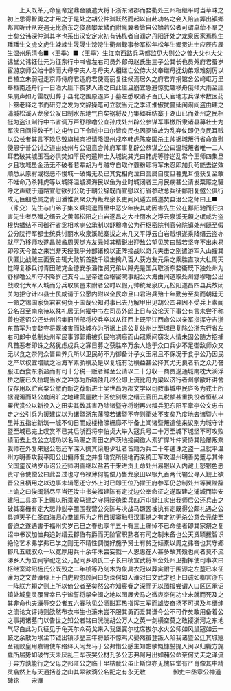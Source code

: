 <!-- { "loadSidebar": true } -->
　　上天既革元命皇帝定鼎金陵遣大将下浙东诸郡而婺衢处三州相继平时当草昧之初上思得智勇之才用之于是处之胡公仲渊跃然而起以自赴功名之会入陪庙筭出镇郷邦言听计从宠遇无比浙东之俊彦攀龙鳞而附鳯翼者皆自公始若公者可谓卓荦不羣之士矣公讳深仲渊其字也系出汉安定宋初有讳栋者自润之丹阳迁处之龙泉因家焉栋生璠璠生文虎文虎生竦竦生晟晟生滂滂生衢州録事参军松年松年生郷贡进士应辰应辰生温州乐清令■〈王季〉■〈王季〉生江南西路兵马都监见大则公之曽大父也大父讳堂父讳钰仕元为征东行中书省左右司员外郎母赵氏生三子公其长也员外府君蚤岁宦游京师公始十龄而大母李夫人与母夫人相继亡公侍大父奉继母抚幼弟艰难刻厉以自植立未弱冠走京师侍府君适府君使高丽复往候焉居久之府君弃捐馆舍公﨑岖万里奉柩南还舟行一日泊大厓下夜梦人语之曰此厓且崩宜急避惊觉趣移舟俄倾大雨至厓果崩声如万雷既归葬于县北之围原遂庐于墓左悉取诸子百氏天官地志兵谋术数医药卜筮老释之书而研穷之发为文辞操笔可立就当元之季江淮俶扰蔓延闽淛间盗由建之浦城松溪入龙泉公叹曰制水东地气白矣祸将及乃集郷兵结寨于湖山已而处州之民相挺为盗江淛行中书省调万戸舒穆噜公宜孙戍处州辟公参谋军事檄所隶诸县募壮士为军浃日间得数千引之屯竹口下令贼中曰尔皆良民也因驱廹故为乱弃仗即仍良民耳贼以公长者其言不欺尽毁旗械肉袒请降温州戌卒韩虎陈安国杀主帅据城叛行省命宣慰使恩宁普公讨之道由处州与公语意合帅府军事复辟公叅谋之公曰温城叛者唯一二人耳若破其城玉石必俱焚如平民何遣辨士入城说其党曰韩虎等悖逆乱常今王师四集旦夕且攻城虽金汤无不破者若辈胡为与贼守自取作虀粉耶将军未忍即加兵茍能去逆效顺悉从原宥或稔恶不悛城一破悔无及已其党相向泣曰吾属自度旦暮鬼耳傥获复至敢不唯命乃杀韩虎等以城降温城濒海民以鱼为业时城闭者三月民病甚公请发粟赈之驩呼之声载于道路宣慰欲列公功于朝公辞既而宣慰以行省参政总兵征鄱阳复邀公俱行戍无巨细悉属之青田潘惟贤聚众为叛龙泉长吏闻风遁去贼遂焚县治公之师曰王■〈豸殳〉先生与门弟子集义兵捣退而里中恶少年疾其功因害先生公在鄱阳驰而归执害先生者尽殱之缙云之黄邨松阳之白岩遂昌之大社丽水之浮云泉溪无頼之氓咸为盗根势蟠结不可御行省丞相喀喇公承制以舒穆噜公为行枢密院判官分院镇处州既至假公分院行军都士统兵讨丽水攻泉溪贼寨拔之未几又平浮云白岩贼惧遂乘降缙云盗亦就平乃移师攻遂昌贼酋周天觉方友元倾其精鋭出迎敌公望见笑曰贼若坚守不出未易即殄灭今兹之来岂非天授我乎分部诸校以正阵接战以竒兵夹击之别遣游军入山搜其伏匿比战贼三面受击辄大败斩首数千级生擒八百人获方友元枭之乘胜直攻大社周天觉降复移兵讨青田贼党金徳安杀潘惟贤兄弟以降先是国兵取浙东婺衢既下独处州为舒穆噜公所守不降岁己亥今上皇帝遣佥枢密院事胡公大海由间道取处州舒穆噜公出战败北大军入城而分兵取属邑未附者公时以假元帅统龙泉庆元松阳遂昌四县兵故闭关为拒守计四县士民咸请于公愿内附以全民命旦曰君治兵殆十年勤劳至矣而朝廷无一命之锡国家负君君何负于国哉公知时事已去乃解甲出见胡公四县因不受兵上素闻公名召至南京待以殊礼居无何擢中书左司员外郎上日与公论天下事公有言未尝不称善也遂诏公还处州招集旧所部将校兵卒以从征西上既平江西命公以亲军指挥守吉浙东苖军为变婺守将既被害而处城亦为所据上遣公复处州比至城已复除公浙东行省左右司郎中总制处州军民事郛郭甫被兵民物凋瘵而山冦乘间窃发人情未固公随方招捕凡首恶者即诛之然犹虑戍兵之寡日募之获胜卒万余人谂于众口兵少不足御敌师众又无以食之奈何众皆曰养兵所以卫民茍不为御备计子女玉帛且不保况于食乎公乃因民之产以权宜増赋之沿海军素骄横及是以复城有功横益甚公择其尤无良者斩之众乃詟服江西食东浙盐而有司十分税一贩者鲜至公请以二十分収一商贾遂通城南枕大溪浮桥之废已久桥堤当水之冲亦为所啮蚀几尽公即上流比舟为梁以济行者州学敝坏讲舍仅存用以贮官粟公撤而新之荐新进士吴世昌为郡文学以司教事城中民庐多为戎士所据混淆而处公度闲旷之地建营屋数十区使别居之缙云官田其税额甚重执役者恒私以粟代赏公以新役入之田实其数其害乃除诸暨守将谢再兴叛兵犯东阳平章李公文忠击走之公引兵为援建议以为诸暨浙东藩障若诸暨不守则衢处不支矣乃度地去诸暨六十里并五指岩新筑一城不旬日而成楼橹濠栅靡不毕备上闻诸暨叛遣使来议别为城守计暨至城已完上叹赏不已其后浙西将李伯贞大举入冦兵号二十万至城下城坚不可攻败绩而去上念公立城功以名马赐之青田之庐茨地接闽徼人素犷悍叶仲贤恃其险屡叛乘我师在外复来冦公怒还军深入擒其渠魁少壮者皆籍为兵二十年逋诛之盗一旦就平温州方明善攻我平阳公出偏师复之并复瑞安所侵地而亲统正军攻温州明善势蹙与其仲父国玺议纳岁币诏公还师明善继以盐若干来进贡上命处州易银以入内藏上怒银色恶责守令使偿公曰此吾过也守令禄薄何能偿乃售龙泉田以银九百两代输公寻入觐上欲晋公且柄用之以边事未辑愿还守外上时已即王位乃擢王府参军仍总制处州等翼陛辞上谕之曰俟闽浙尽平当还汝中书矣福建陈有定扰边公奉命征之遂取建之浦城而崇安建阳二县亦下上赐以所乘骏马建之守将阮徳柔兵四万屯録江实出我师后公还兵击之破其寨栅有定大愳帅鋭卒亟围我营公突陈与决战马蹶因被执有定既得公颇礼遇之公具道天子仁圣四海归心羣雄乐为之用且援窦融归汉事撼之有定初无杀公意会元使至督迫之遂遇害于福州实岁己巳之春也享年五十有三上痛悼不已命使者即其家祭之复诏中书议加恤典追封缙云郡伯有爵而无阶官职勲者有司之制未备也公天资颖拔智识絶伦艺术弗学弗已学之则无不精性倜傥好施予贤士有贫乏倾橐以周之弗吝也其守郷郡凡五载驭众一以寛厚用兵十余年未尝妄戮一人恩惠在人甚多故其殁也闻者莫不流涕乡人为立祠宇祀之公元配同乡项氏二子长曰桢宣武将军佥处州卫指挥使司事次曰枢继室滁阳杨氏公既殁之二年桢等乃刻木为象具衣冠以葬实祔于围源之左塟已来征濓为之文昔濓侍上于白虎殿忽顾问曰胡深何如人濓对曰文武才也上曰诚如卿言浙东一阵朕方頼之则上所以倚公者至矣然公亦知宸眷之深而无以图报尝谓人曰区区承诏镇处城皇灵覆冒幸已宁谧誓将挈全闽之地以图展犬马之微衷奈何功业未就而死及之其非命也夫濓辱交公者五六春秋见公酒酣耳热指挥三军而雄姿奋扬不可遏及与缙绅之流论文评诗则欿然布衣书生也濓未尝不服其勇而爱其谦今公不可作矣敢用备着公之事掲诸墓门以告世之知公者铭曰洸洸胡公万人之英一剑横空莫之敢撄浙河之东地气尽白此为兵征见于龟荚尔众荷戈来入我堡寘尔枕席拔尔水火公师如风鼠冦如云一鼓之余散为埃尘节钺出镇涉歴三年将鼔不惊鸡犬晏然虽登叛人陷我诸暨公迁其城冦至辄败皇用嘉锡使车络绎天闲龙马于公弗惜公感主知酣歌慨慷誓提入闽以归軄方旄纛所届势如破竹天未厌乱三军夜哭公材孔多公志弗阿月出如赭公命奈何丈夫之泽流于异方孰能行之父母之邦匿公之临十里枯骴公虽止斯庶亦无愧庙堂有严肖像其中精灵翕然上与天通括苍之山其翠欲滴公名配之有永无斁
　　
　　御史中丞章公神道碑铭　　宋濓
　　
